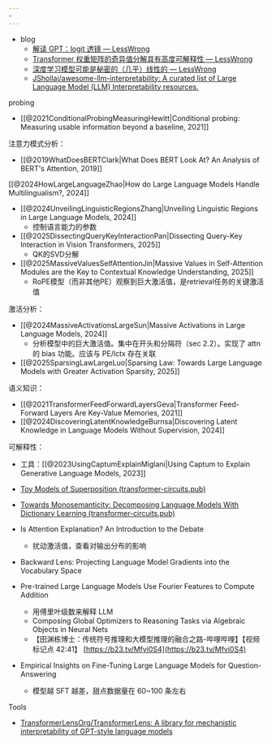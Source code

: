 ```yaml
---
~
---
```

- blog
    - [解读 GPT：logit 透镜 — LessWrong](https://www.lesswrong.com/posts/AcKRB8wDpdaN6v6ru/interpreting-gpt-the-logit-lens)
    - [Transformer 权重矩阵的奇异值分解具有高度可解释性 — LessWrong](https://www.lesswrong.com/posts/mkbGjzxD8d8XqKHzA/the-singular-value-decompositions-of-transformer-weight)
    - [深度学习模型可能是秘密的（几乎）线性的 — LessWrong](https://www.lesswrong.com/posts/JK9nxcBhQfzEgjjqe/deep-learning-models-might-be-secretly-almost-linear)
    - [JShollaj/awesome-llm-interpretability: A curated list of Large Language Model (LLM) Interpretability resources.](https://github.com/JShollaj/awesome-llm-interpretability)

probing

- [[@2021ConditionalProbingMeasuringHewitt|Conditional probing: Measuring usable information beyond a baseline, 2021]]

注意力模式分析：

- [[@2019WhatDoesBERTClark|What Does BERT Look At? An Analysis of BERT's Attention, 2019]]

[[@2024HowLargeLanguageZhao|How do Large Language Models Handle Multilingualism?, 2024]]

- [[@2024UnveilingLinguisticRegionsZhang|Unveiling Linguistic Regions in Large Language Models, 2024]]
    - 控制语言能力的参数
- [[@2025DissectingQueryKeyInteractionPan|Dissecting Query-Key Interaction in Vision Transformers, 2025]]
    - QK的SVD分解
- [[@2025MassiveValuesSelfAttentionJin|Massive Values in Self-Attention Modules are the Key to Contextual Knowledge Understanding, 2025]]
    - RoPE模型（而非其他PE）观察到巨大激活值，是retrieval任务的关键激活值

激活分析：

- [[@2024MassiveActivationsLargeSun|Massive Activations in Large Language Models, 2024]]
    - 分析模型中的巨大激活值。集中在开头和分隔符（sec 2.2）。实现了 attn 的 bias 功能。应该与 PE/lctx 存在关联
- [[@2025SparsingLawLargeLuo|Sparsing Law: Towards Large Language Models with Greater Activation Sparsity, 2025]]

语义知识：
- [[@2021TransformerFeedForwardLayersGeva|Transformer Feed-Forward Layers Are Key-Value Memories, 2021]]
- [[@2024DiscoveringLatentKnowledgeBurnsa|Discovering Latent Knowledge in Language Models Without Supervision, 2024]]

可解释性：

- 工具：[[@2023UsingCaptumExplainMiglani|Using Captum to Explain Generative Language Models, 2023]]
- [Toy Models of Superposition (transformer-circuits.pub)](https://transformer-circuits.pub/2022/toy_model/index.html)
- [Towards Monosemanticity: Decomposing Language Models With Dictionary Learning (transformer-circuits.pub)](https://transformer-circuits.pub/2023/monosemantic-features)
- Is Attention Explanation? An Introduction to the Debate
    - 扰动激活值，查看对输出分布的影响
- Backward Lens: Projecting Language Model Gradients into the Vocabulary Space
- Pre-trained Large Language Models Use Fourier Features to Compute Addition

    - 用傅里叶级数来解释 LLM
    - Composing Global Optimizers to Reasoning Tasks via Algebraic Objects in Neural Nets
    - 【田渊栋博士：传统符号推理和大模型推理的融合之路-哔哩哔哩】【视频标记点 42:41】 [https://b23.tv/Mfvi0S4](https://b23.tv/Mfvi0S4)

- Empirical Insights on Fine-Tuning Large Language Models for Question-Answering
    - 模型越 SFT 越差，甜点数据量在 60~100 条左右

Tools
- [TransformerLensOrg/TransformerLens: A library for mechanistic interpretability of GPT-style language models](https://github.com/TransformerLensOrg/TransformerLens)